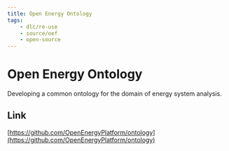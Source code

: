 ```yaml
---
title: Open Energy Ontology
tags:
    - dlc/re-use
    - source/oef
    - open-source
---
```

# Open Energy Ontology
Developing a common ontology for the domain of energy system analysis.

## Link
[https://github.com/OpenEnergyPlatform/ontology](https://github.com/OpenEnergyPlatform/ontology)
